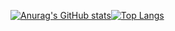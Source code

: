 
[![Anurag's GitHub stats](https://github-readme-stats.vercel.app/api?username=fuxx-1&show_icons=true&theme=vue)](https://github.com/anuraghazra/github-readme-stats)[![Top Langs](https://github-readme-stats.vercel.app/api/top-langs/?username=fuxx-1&layout=demo)](https://github.com/anuraghazra/github-readme-stats)

<!--
**Fuxx-1/fuxx-1** is a ✨ _special_ ✨ repository because its `README.md` (this file) appears on your GitHub profile.

Here are some ideas to get you started:

- 🔭 I’m currently working on ...
- 🌱 I’m currently learning ...
- 👯 I’m looking to collaborate on ...
- 🤔 I’m looking for help with ...
- 💬 Ask me about ...
- 📫 How to reach me: ...
- 😄 Pronouns: ...
- ⚡ Fun fact: ...
-->
